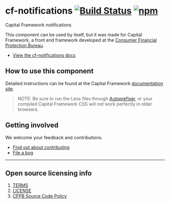 # cf-notifications [![Build Status](https://img.shields.io/travis/cfpb/capital-framework.svg)](https://travis-ci.org/cfpb/capital-framework) [![npm](https://img.shields.io/npm/v/cf-notifications.svg?style=flat-square)](https://www.npmjs.com/package/cf-notifications)

Capital Framework notifications

This component can be used by itself, but it was made for Capital Framework,
a front end framework developed at the
[Consumer Financial Protection Bureau](https://consumerfinance.gov).

- [View the cf-notifications docs](https://cfpb.github.io/capital-framework/components/cf-notifications)

## How to use this component

Detailed instructions can be found at the Capital Framework
[documentation site](https://cfpb.github.io/capital-framework/).

> NOTE: Be sure to run the Less files through
  [Autoprefixer](https://github.com/postcss/autoprefixer),
  or your compiled Capital Framework CSS will not work
  perfectly in older browsers.


## Getting involved

We welcome your feedback and contributions.

- [Find out about contributing](CONTRIBUTING.md)
- [File a bug](https://github.com/cfpb/capital-framework/issues/new?labels=bug)

---

## Open source licensing info
1. [TERMS](TERMS.md)
2. [LICENSE](LICENSE)
3. [CFPB Source Code Policy](https://github.com/cfpb/source-code-policy/)
